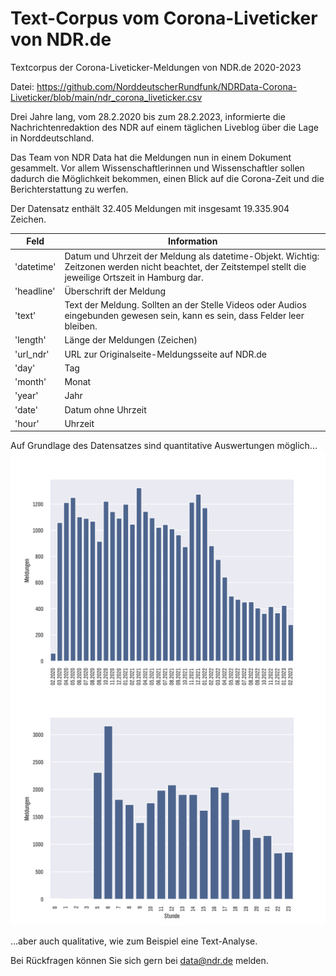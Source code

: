 # Text-Corpus vom Corona-Liveticker von NDR.de
Textcorpus der Corona-Liveticker-Meldungen von NDR.de 2020-2023

Datei: https://github.com/NorddeutscherRundfunk/NDRData-Corona-Liveticker/blob/main/ndr_corona_liveticker.csv

Drei Jahre lang, vom 28.2.2020 bis zum 28.2.2023, informierte die Nachrichtenredaktion des NDR auf einem täglichen Liveblog über die Lage in Norddeutschland. 

Das Team von NDR Data hat die Meldungen nun in einem Dokument gesammelt. Vor allem Wissenschaftlerinnen und Wissenschaftler sollen dadurch die Möglichkeit bekommen, einen Blick auf die Corona-Zeit und die Berichterstattung zu werfen.

Der Datensatz enthält 32.405 Meldungen mit insgesamt 19.335.904 Zeichen.


| Feld       | Information                                                                                                                                                |
|------------|------------------------------------------------------------------------------------------------------------------------------------------------------------|
| 'datetime' | Datum und Uhrzeit der Meldung als datetime-Objekt. Wichtig: Zeitzonen werden nicht beachtet, der Zeitstempel stellt die jeweilige Ortszeit in Hamburg dar. |
| 'headline' | Überschrift der Meldung                                                                                                                                    |
| 'text'     | Text der Meldung. Sollten an der Stelle Videos oder Audios eingebunden gewesen sein, kann es sein, dass Felder leer bleiben.                               |
| 'length'   | Länge der Meldungen (Zeichen)                                                                                                                              |
| 'url_ndr'  | URL zur Originalseite-Meldungsseite auf NDR.de                                                                                                             |
| 'day'      | Tag                                                                                                                                                        |
| 'month'    | Monat                                                                                                                                                      |
| 'year'     | Jahr                                                                                                                                                       |
| 'date'     | Datum ohne Uhrzeit                                                                                                                                         |
| 'hour'     | Uhrzeit                                                                                                                                                    |

Auf Grundlage des Datensatzes sind quantitative Auswertungen möglich...
![](/images/meldungen_nach_monat.png)
![](/images/meldungen_nach_stunde.png)

...aber auch qualitative, wie zum Beispiel eine Text-Analyse.

Bei Rückfragen können Sie sich gern bei data@ndr.de melden.
